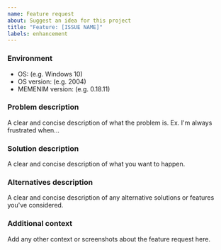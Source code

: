```yaml
---
name: Feature request
about: Suggest an idea for this project
title: "Feature: [ISSUE NAME]"
labels: enhancement
---
```


### **Environment**

- OS: (e.g. Windows 10)
- OS version: (e.g. 2004)
- MEMENIM version: (e.g. 0.18.11)

### **Problem description**

A clear and concise description of what the problem is. Ex. I'm always frustrated when...

### **Solution description**

A clear and concise description of what you want to happen.

### **Alternatives description**

A clear and concise description of any alternative solutions or features you've considered.

### **Additional context**

Add any other context or screenshots about the feature request here.

